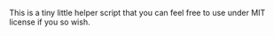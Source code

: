 This is a tiny little helper script that you can feel free to use under MIT license if you so wish.
